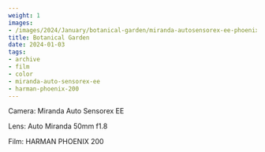 ```yaml
---
weight: 1
images:
- /images/2024/January/botanical-garden/miranda-autosensorex-ee-phoenix-200/R1-00349-036A.jpg
title: Botanical Garden
date: 2024-01-03
tags:
- archive
- film
- color
- miranda-auto-sensorex-ee
- harman-phoenix-200
---
```


Camera: Miranda Auto Sensorex EE

Lens: Auto Miranda 50mm f1.8

Film: HARMAN PHOENIX 200